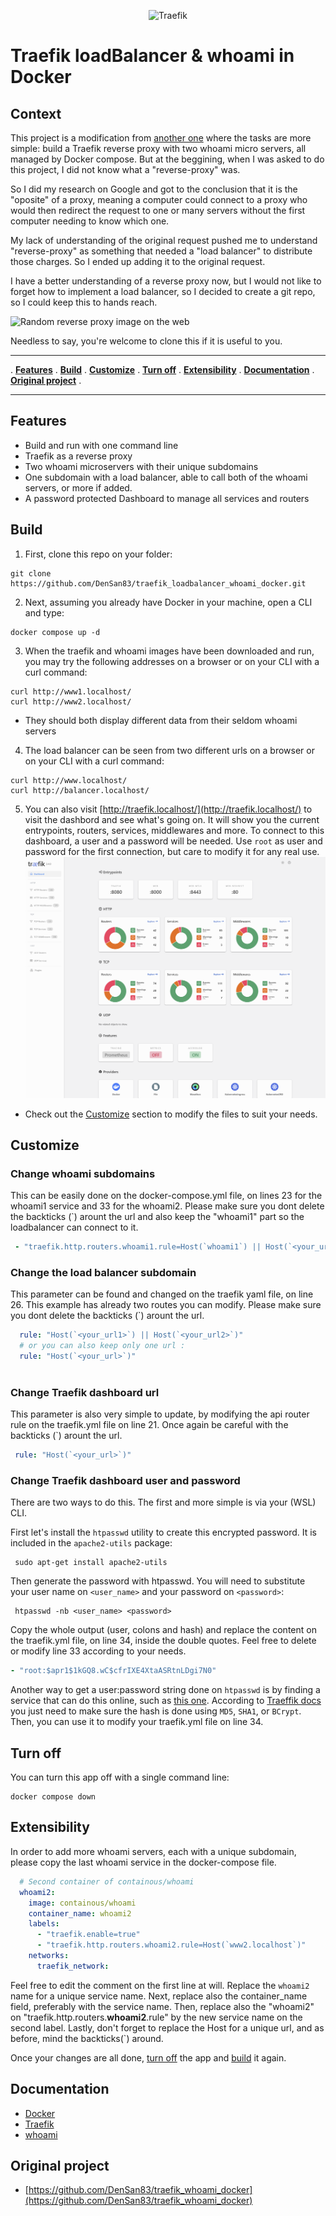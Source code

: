 <p align="center">
<img src="https://d1q6f0aelx0por.cloudfront.net/product-logos/library-traefik-logo.png" alt="Traefik" title="Traefik" />
</p>

# Traefik loadBalancer & whoami in Docker

## Context

This project is a modification from [another one](https://github.com/DenSan83/traefik_whoami_docker) where the tasks are more simple: build a Traefik reverse proxy with two whoami micro servers, all managed by Docker compose. But at the beggining, when I was asked to do this project, I did not know what a "reverse-proxy" was. 

So I did my research on Google and got to the conclusion that it is the "oposite" of a proxy, meaning a computer could connect to a proxy who would then redirect the request to one or many servers without the first computer needing to know which one. 

My lack of understanding of the original request pushed me to understand "reverse-proxy" as something that needed a "load balancer" to distribute those charges. So I ended up adding it to the original request. 

I have a better understanding of a reverse proxy now, but I would not like to forget how to implement a load balancer, so I decided to create a git repo, so I could keep this to hands reach.

![Random reverse proxy image on the web](https://academy.avast.com/hs-fs/hubfs/New_Avast_Academy/What%20is%20reversed%20proxy/What_is_Reverse_Proxy_Server.png)

Needless to say, you're welcome to clone this if it is useful to you.


---

. **[Features](#features)** .
**[Build](#build)** .
**[Customize](#customize)** .
**[Turn off](#turn-off)** .
**[Extensibility](#extensibility)** .
**[Documentation](#documentation)** .
**[Original project](#original-project)** .

---

## Features

- Build and run with one command line
- Traefik as a reverse proxy
- Two whoami microservers with their unique subdomains
- One subdomain with a load balancer, able to call both of the whoami servers, or more if added.
- A password protected Dashboard to manage all services and routers


## Build

1. First, clone this repo on your folder:

```shell
git clone https://github.com/DenSan83/traefik_loadbalancer_whoami_docker.git
```

2. Next, assuming you already have Docker in your machine, open a CLI and type:

```shell
docker compose up -d
```

3. When the traefik and whoami images have been downloaded and run, you may try the following addresses on a browser or on your CLI with a curl command:

```shell
curl http://www1.localhost/
curl http://www2.localhost/
```
- They should both display different data from their seldom whoami servers

4. The load balancer can be seen from two different urls on a browser or on your CLI with a curl command:

```shell
curl http://www.localhost/
curl http://balancer.localhost/
```

5. You can also visit [http://traefik.localhost/](http://traefik.localhost/) to visit the dashbord and see what's going on. It will show you the current entrypoints, routers, services, middlewares and more. To connect to this dashboard, a user and a password will be needed. Use `root` as user and password for the first connection, but care to modify it for any real use.
![Web UI Providers](https://raw.githubusercontent.com/traefik/traefik/v2.5/docs/content/assets/img/webui-dashboard.png)
- Check out the [Customize](#customize) section to modify the files to suit your needs.

## Customize

### Change whoami subdomains

This can be easily done on the docker-compose.yml file, on lines 23 for the whoami1 service and 33 for the whoami2. Please make sure you dont delete the backticks (\`) arount the url and also keep the "whoami1" part so the loadbalancer can connect to it.

``` yaml
 - "traefik.http.routers.whoami1.rule=Host(`whoami1`) || Host(`<your_url>`)"
```

### Change the load balancer subdomain

This parameter can be found and changed on the traefik yaml file, on line 26. This example has already two routes you can modify. Please make sure you dont delete the backticks (\`) arount the url.

``` yaml
  rule: "Host(`<your_url1>`) || Host(`<your_url2>`)"
  # or you can also keep only one url :
  rule: "Host(`<your_url>`)"
 
```

### Change Traefik dashboard url

This parameter is also very simple to update, by modifying the api router rule on the traefik.yml file on line 21. Once again be careful with the backticks (\`) arount the url.

``` yaml
 rule: "Host(`<your_url>`)"
```

### Change Traefik dashboard user and password

There are two ways to do this. The first and more simple is via your (WSL) CLI.

First let's install the `htpasswd` utility to create this encrypted password. It is included in the `apache2-utils` package:

``` shell
 sudo apt-get install apache2-utils
```
Then generate the password with htpasswd. You will need to substitute your user name on `<user_name>` and your password on `<password>`:

``` shell
 htpasswd -nb <user_name> <password>
```
Copy the whole output (user, colons and hash) and replace the content on the traefik.yml file, on line 34, inside the double quotes. Feel free to delete or modify line 33 according to your needs.

``` yaml
- "root:$apr1$1kGQ8.wC$cfrIXE4XtaASRtnLDgi7N0"
```
Another way to get a user:password string done on `htpasswd` is by finding a service that can do this online, such as [this one](https://www.web2generators.com/apache-tools/htpasswd-generator). According to [Traeffik docs](https://doc.traefik.io/traefik/middlewares/http/basicauth/#general) you just need to make sure the hash is done using `MD5`, `SHA1`, or `BCrypt`. Then, you can use it to modify your traefik.yml file on line 34.

## Turn off

You can turn this app off with a single command line:
``` shell
docker compose down
```

## Extensibility

In order to add more whoami servers, each with a unique subdomain, please copy the last whoami service in the docker-compose file.

``` yaml
  # Second container of containous/whoami
  whoami2:
    image: containous/whoami
    container_name: whoami2
    labels:
      - "traefik.enable=true"
      - "traefik.http.routers.whoami2.rule=Host(`www2.localhost`)"
    networks:
      traefik_network:
```
Feel free to edit the comment on the first line at will. Replace the `whoami2` name for a unique service name. Next, replace also the container_name field, preferably with the service name. Then, replace also the "whoami2" on "traefik.http.routers.**whoami2**.rule" by the new service name on the second label. Lastly, don't forget to replace the Host for a unique url, and as before, mind the backticks(\`) around.

Once your changes are all done, [turn off](#turn-off) the app and [build](#build) it again.

## Documentation

- [Docker](https://docs.docker.com/)
- [Traefik](https://doc.traefik.io/traefik/)
- [whoami](https://github.com/traefik/whoami)

## Original project
- [https://github.com/DenSan83/traefik_whoami_docker](https://github.com/DenSan83/traefik_whoami_docker)